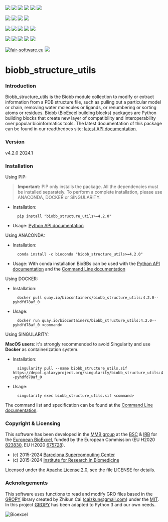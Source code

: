 [![](https://img.shields.io/github/v/tag/bioexcel/biobb_structure_utils?label=Version)](https://GitHub.com/bioexcel/biobb_structure_utils/tags/)
[![](https://img.shields.io/pypi/v/biobb-structure-utils.svg?label=Pypi)](https://pypi.python.org/pypi/biobb-structure-utils/)
[![](https://img.shields.io/conda/vn/bioconda/biobb_structure_utils?label=Conda)](https://anaconda.org/bioconda/biobb_structure_utils)
[![](https://img.shields.io/conda/dn/bioconda/biobb_structure_utils?label=Conda%20Downloads)](https://anaconda.org/bioconda/biobb_structure_utils)
[![](https://img.shields.io/badge/Docker-Quay.io-blue)](https://quay.io/repository/biocontainers/biobb_structure_utils?tab=tags)
[![](https://img.shields.io/badge/Singularity-GalaxyProject-blue)](https://depot.galaxyproject.org/singularity/biobb_structure_utils:4.2.0--pyhdfd78af_0)

[![](https://img.shields.io/badge/OS-Unix%20%7C%20MacOS-blue)](https://github.com/bioexcel/biobb_structure_utils)
[![](https://img.shields.io/pypi/pyversions/biobb-structure-utils.svg?label=Python%20Versions)](https://pypi.org/project/biobb-structure-utils/)
[![](https://img.shields.io/badge/License-Apache%202.0-blue.svg)](https://opensource.org/licenses/Apache-2.0)
[![](https://img.shields.io/badge/Open%20Source%3f-Yes!-blue)](https://github.com/bioexcel/biobb_structure_utils)

[![](https://readthedocs.org/projects/biobb-structure-utils/badge/?version=latest&label=Docs)](https://biobb-structure-utils.readthedocs.io/en/latest/?badge=latest)
[![](https://img.shields.io/website?down_message=Offline&label=Biobb%20Website&up_message=Online&url=https%3A%2F%2Fmmb.irbbarcelona.org%2Fbiobb%2F)]()
[![](https://img.shields.io/badge/Youtube-tutorial-blue?logo=youtube&logoColor=red)](https://www.youtube.com/watch?v=ou1DOGNs0xM)
[![](https://zenodo.org/badge/DOI/10.1038/s41597-019-0177-4.svg)](https://doi.org/10.1038/s41597-019-0177-4)
[![](https://img.shields.io/endpoint?color=brightgreen&url=https%3A%2F%2Fapi.juleskreuer.eu%2Fcitation-badge.php%3Fshield%26doi%3D10.1038%2Fs41597-019-0177-4)](https://www.nature.com/articles/s41597-019-0177-4#citeas)

[![](https://docs.bioexcel.eu/biobb_structure_utils/junit/testsbadge.svg)](https://docs.bioexcel.eu/biobb_structure_utils/junit/report.html)
[![](https://docs.bioexcel.eu/biobb_structure_utils/coverage/coveragebadge.svg)](https://docs.bioexcel.eu/biobb_structure_utils/coverage/)
[![](https://docs.bioexcel.eu/biobb_structure_utils/flake8/flake8badge.svg)](https://docs.bioexcel.eu/biobb_structure_utils/flake8/)
[![](https://img.shields.io/github/last-commit/bioexcel/biobb_structure_utils?label=Last%20Commit)](https://github.com/bioexcel/biobb_structure_utils/commits/master)
[![](https://img.shields.io/github/issues/bioexcel/biobb_structure_utils.svg?color=brightgreen&label=Issues)](https://GitHub.com/bioexcel/biobb_structure_utils/issues/)

[![fair-software.eu](https://img.shields.io/badge/fair--software.eu-%E2%97%8F%20%20%E2%97%8F%20%20%E2%97%8F%20%20%E2%97%8F%20%20%E2%97%8F-green)](https://fair-software.eu)
[![](https://www.bestpractices.dev/projects/8847/badge)](https://www.bestpractices.dev/projects/8847)

[](https://bestpractices.coreinfrastructure.org/projects/8847/badge)

[//]: # (The previous line invisible link is for compatibility with the howfairis script https://github.com/fair-software/howfairis-github-action/tree/main wich uses the old bestpractices URL)

# biobb_structure_utils

### Introduction
Biobb_structure_utils is the Biobb module collection to modify or extract information from a PDB structure file, such as pulling out a particular model or chain, removing water molecules or ligands, or renumbering or sorting atoms or residues. Biobb (BioExcel building blocks) packages are Python building blocks that create new layer of compatibility and interoperability over popular bioinformatics tools. The latest documentation of this package can be found in our readthedocs site:
[latest API documentation](https://biobb-structure-utils.readthedocs.io/en/latest/).

### Version
v4.2.0 2024.1

### Installation

Using PIP:

> **Important:** PIP only installs the package. All the dependencies must be installed separately. To perform a complete installation, please use ANACONDA, DOCKER or SINGULARITY.

* Installation:


        pip install "biobb_structure_utils>=4.2.0"


* Usage: [Python API documentation](https://biobb-structure-utils.readthedocs.io/en/latest/modules.html)

Using ANACONDA:

* Installation:


        conda install -c bioconda "biobb_structure_utils>=4.2.0"


* Usage: With conda installation BioBBs can be used with the [Python API documentation](https://biobb-structure-utils.readthedocs.io/en/latest/modules.html) and the [Command Line documentation](https://biobb-structure-utils.readthedocs.io/en/latest/command_line.html)

Using DOCKER:

* Installation:


        docker pull quay.io/biocontainers/biobb_structure_utils:4.2.0--pyhdfd78af_0


* Usage:


        docker run quay.io/biocontainers/biobb_structure_utils:4.2.0--pyhdfd78af_0 <command>

Using SINGULARITY:

**MacOS users**: it's strongly recommended to avoid Singularity and use **Docker** as containerization system.

* Installation:


        singularity pull --name biobb_structure_utils.sif https://depot.galaxyproject.org/singularity/biobb_structure_utils:4.2.0--pyhdfd78af_0


* Usage:


        singularity exec biobb_structure_utils.sif <command>



The command list and specification can be found at the [Command Line documentation](https://biobb-structure-utils.readthedocs.io/en/latest/command_line.html).

### Copyright & Licensing
This software has been developed in the [MMB group](http://mmb.irbbarcelona.org) at the [BSC](http://www.bsc.es/) & [IRB](https://www.irbbarcelona.org/) for the [European BioExcel](http://bioexcel.eu/), funded by the European Commission (EU H2020 [823830](http://cordis.europa.eu/projects/823830), EU H2020 [675728](http://cordis.europa.eu/projects/675728)).

* (c) 2015-2024 [Barcelona Supercomputing Center](https://www.bsc.es/)
* (c) 2015-2024 [Institute for Research in Biomedicine](https://www.irbbarcelona.org/)

Licensed under the
[Apache License 2.0](https://www.apache.org/licenses/LICENSE-2.0), see the file LICENSE for details.

### Acknolegements
This software uses functions to read and modify GRO files based in the [GROPY](https://github.com/caizkun/gropy) library created by Zhikun Cai (caizkun@gmail.com) under the [MIT](https://github.com/caizkun/gropy/blob/master/LICENSE). In this project [GROPY](https://github.com/caizkun/gropy) has been adapted to Python 3 and our own needs.

![](https://bioexcel.eu/wp-content/uploads/2019/04/Bioexcell_logo_1080px_transp.png "Bioexcel")
